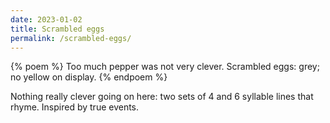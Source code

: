 ```yaml
---
date: 2023-01-02
title: Scrambled eggs
permalink: /scrambled-eggs/
---
```


{% poem %}
Too much pepper
was not very clever.
Scrambled eggs: grey;
no yellow on display.
{% endpoem %}

Nothing really clever going on here: two sets of 4 and 6 syllable lines
that rhyme. Inspired by true events.